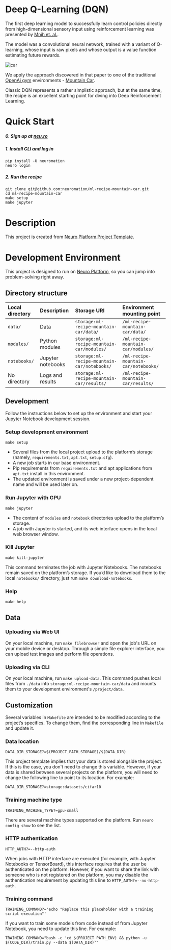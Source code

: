# Deep Q-Learning (DQN) 

The first deep learning model to successfully learn control policies directly from high-dimensional sensory input using reinforcement learning was presented by [Mnih et. al.](https://www.cs.toronto.edu/~vmnih/docs/dqn.pdf).

The model was a convolutional neural network, trained with a variant of Q-learning, whose input is raw pixels and whose output is a value function estimating future rewards.

![car](https://user-images.githubusercontent.com/1387585/70574334-c090ab80-1b58-11ea-988d-f40afb6642a2.jpg)

We apply the approach discovered in that paper to one of the traditional [OpenAi gym](https://gym.openai.com/) environments - [Mountain Car](https://gym.openai.com/envs/MountainCar-v0/).

Classic DQN represents a rather simplistic approach, but at the same time, the recipe is an excellent starting point for diving into Deep Reinforcement Learning.

# Quick Start

##### 0. Sign up at [neu.ro](https://neu.ro)

##### 1. Install CLI and log in
```shell
pip install -U neuromation
neuro login
```

##### 2. Run the recipe

```shell
git clone git@github.com:neuromation/ml-recipe-mountain-car.git
cd ml-recipe-mountain-car
make setup
make jupyter
```

# Description

This project is created from 
[Neuro Platform Project Template](https://github.com/neuromation/cookiecutter-neuro-project).

# Development Environment

This project is designed to run on [Neuro Platform](https://neu.ro), so you can jump into problem-solving right away.

## Directory structure

| Local directory                      | Description       | Storage URI                                    | Environment mounting point           |
|:------------------------------------ |:----------------- |:-----------------------------------------------|:-------------------------------------| 
| `data/`                              | Data              | `storage:ml-recipe-mountain-car/data/`         | `/ml-recipe-mountain-car/data/`      | 
| `modules/`                           | Python modules    | `storage:ml-recipe-mountain-car/modules/`      | `/ml-recipe-mountain-car/modules/`   |
| `notebooks/`                         | Jupyter notebooks | `storage:ml-recipe-mountain-car/notebooks/`    | `/ml-recipe-mountain-car/notebooks/` |
| No directory                         | Logs and results  | `storage:ml-recipe-mountain-car/results/`      | `/ml-recipe-mountain-car/results/`   |

## Development

Follow the instructions below to set up the environment and start your Jupyter Notebook development session.

### Setup development environment

`make setup`

* Several files from the local project upload to the platform’s storage (namely, `requirements.txt`, `apt.txt`, `setup.cfg`).
* A new job starts in our base environment.
* Pip requirements from `requirements.txt` and apt applications from `apt.txt` install in this environment.
* The updated environment is saved under a new project-dependent name and will be used later on.

### Run Jupyter with GPU

`make jupyter`

* The content of `modules` and `notebook` directories upload to the platform’s storage.
* A job with Jupyter is started, and its web interface opens in the local web browser window.

### Kill Jupyter

`make kill-jupyter`

This command terminates the job with Jupyter Notebooks. The notebooks remain saved on the platform’s storage. If you’d like  to download them to the local `notebooks/` directory, just run `make download-notebooks`.

### Help

`make help`

## Data

### Uploading via Web UI

On your local machine, run `make filebrowser` and open the job's URL on your mobile device or desktop. Through a simple file explorer interface, you can upload test images and perform file operations.

### Uploading via CLI

On your local machine, run `make upload-data`. This command pushes local files from `./data` into `storage:ml-recipe-mountain-car/data` and mounts them to your development environment's `/project/data`.

## Customization

Several variables in `Makefile` are intended to be modified according to the project’s specifics. To change them, find the corresponding line in `Makefile` and update it.

### Data location

`DATA_DIR_STORAGE?=$(PROJECT_PATH_STORAGE)/$(DATA_DIR)`

This project template implies that your data is stored alongside the project. If this is the case, you don't need to change this variable. However, if your data is shared between several projects on the platform, you will need to change the following line to point to its location. For example:

`DATA_DIR_STORAGE?=storage:datasets/cifar10`

### Training machine type

`TRAINING_MACHINE_TYPE?=gpu-small`

There are several machine types supported on the platform. Run `neuro config show` to see the list.

### HTTP authentication

`HTTP_AUTH?=--http-auth`

When jobs with HTTP interface are executed (for example, with Jupyter Notebooks or TensorBoard), this interface requires that the user be authenticated on the platform. However, if you want to share the link with someone who is not registered on the platform, you may disable the authentication requirement by updating this line to `HTTP_AUTH?=--no-http-auth`.

### Training command

`TRAINING_COMMAND?='echo "Replace this placeholder with a training script execution"'`

If you want to train some models from code instead of from Jupyter Notebook, you need to update this line. For example:

`TRAINING_COMMAND="bash -c 'cd $(PROJECT_PATH_ENV) && python -u $(CODE_DIR)/train.py --data $(DATA_DIR)'"`
